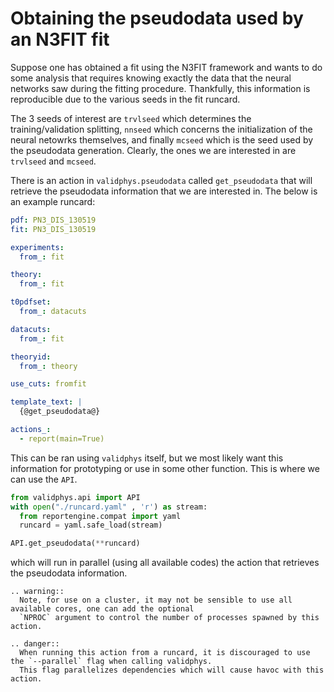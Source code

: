 # Obtaining the pseudodata used by an N3FIT fit

Suppose one has obtained a fit using the N3FIT framework and wants to do some analysis that requires
knowing exactly the data that the neural networks saw during the fitting procedure. Thankfully, this
information is reproducible due to the various seeds in the fit runcard.

The 3 seeds of interest are `trvlseed` which determines the training/validation splitting, `nnseed`
which concerns the initialization of the neural netowrks themselves, and finally `mcseed` which is the
seed used by the pseudodata generation. Clearly, the ones we are interested in are `trvlseed` and `mcseed`.

There is an action in `validphys.pseudodata` called `get_pseudodata` that will retrieve the pseudodata
information that we are interested in. The below is an example runcard:

```yaml
pdf: PN3_DIS_130519
fit: PN3_DIS_130519

experiments:
  from_: fit

theory:
  from_: fit

t0pdfset:
  from_: datacuts

datacuts:
  from_: fit

theoryid:
  from_: theory

use_cuts: fromfit

template_text: |
  {@get_pseudodata@}

actions_:
  - report(main=True)
```

This can be ran using `validphys` itself, but we most likely want this information for prototyping or use in
some other function. This is where we can use the `API`.

```python
from validphys.api import API
with open("./runcard.yaml" , 'r') as stream:
  from reportengine.compat import yaml
  runcard = yaml.safe_load(stream)

API.get_pseudodata(**runcard)

```
which will run in parallel (using all available codes) the action that retrieves the pseudodata information.
```eval_rst
.. warning::
  Note, for use on a cluster, it may not be sensible to use all available cores, one can add the optional
  `NPROC` argument to control the number of processes spawned by this action.
```

```eval_rst
.. danger::
  When running this action from a runcard, it is discouraged to use the `--parallel` flag when calling validphys.
  This flag parallelizes dependencies which will cause havoc with this action.
```
